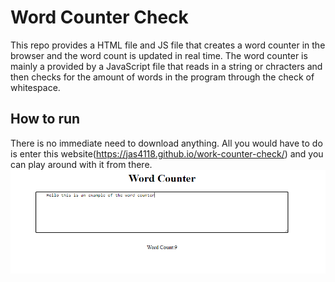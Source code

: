 # Word Counter Check
This repo provides a HTML file and JS file that creates a word counter in the browser and the word count is updated in real time.
The word counter is mainly a provided by a JavaScript file that reads in a string or chracters and then checks for the amount of words in the program through the check of whitespace. 
## How to run
There is no immediate need to download anything. All you would have to do is enter this website(https://jas4118.github.io/work-counter-check/) and you can play around with it from there.
![Example wordCounter Image](https://github.com/Jas4118/work-counter-check/blob/main/example.PNG)

